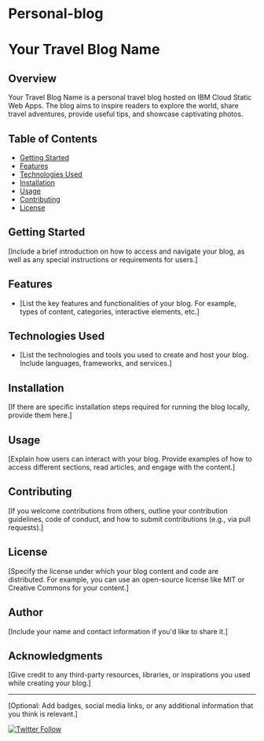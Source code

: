 # Personal-blog
# Your Travel Blog Name

## Overview

Your Travel Blog Name is a personal travel blog hosted on IBM Cloud Static Web Apps. The blog aims to inspire readers to explore the world, share travel adventures, provide useful tips, and showcase captivating photos.

## Table of Contents

- [Getting Started](#getting-started)
- [Features](#features)
- [Technologies Used](#technologies-used)
- [Installation](#installation)
- [Usage](#usage)
- [Contributing](#contributing)
- [License](#license)

## Getting Started

[Include a brief introduction on how to access and navigate your blog, as well as any special instructions or requirements for users.]

## Features

- [List the key features and functionalities of your blog. For example, types of content, categories, interactive elements, etc.]

## Technologies Used

- [List the technologies and tools you used to create and host your blog. Include languages, frameworks, and services.]

## Installation

[If there are specific installation steps required for running the blog locally, provide them here.]

## Usage

[Explain how users can interact with your blog. Provide examples of how to access different sections, read articles, and engage with the content.]

## Contributing

[If you welcome contributions from others, outline your contribution guidelines, code of conduct, and how to submit contributions (e.g., via pull requests).]

## License

[Specify the license under which your blog content and code are distributed. For example, you can use an open-source license like MIT or Creative Commons for your content.]

## Author

[Include your name and contact information if you'd like to share it.]

## Acknowledgments

[Give credit to any third-party resources, libraries, or inspirations you used while creating your blog.]

---

[Optional: Add badges, social media links, or any additional information that you think is relevant.]

[![Twitter Follow](https://img.shields.io/twitter/follow/YourTwitterHandle?style=social)](https://twitter.com/YourTwitterHandle)
